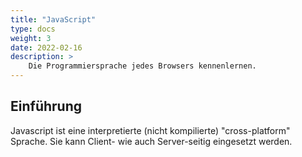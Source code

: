 ```yaml
---
title: "JavaScript"
type: docs
weight: 3
date: 2022-02-16
description: >
    Die Programmiersprache jedes Browsers kennenlernen.
---
```



## Einführung

Javascript ist eine interpretierte (nicht kompilierte) "cross-platform" Sprache. Sie kann Client- wie auch Server-seitig eingesetzt werden.
